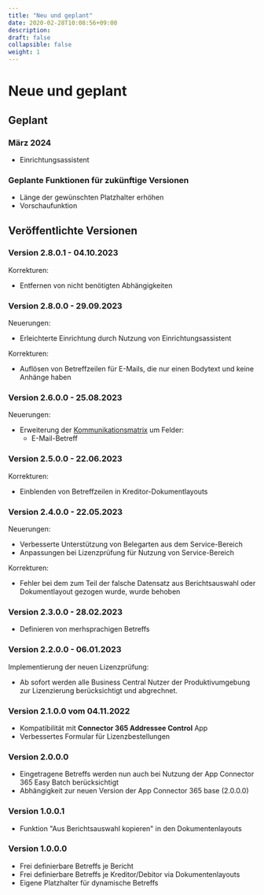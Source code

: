 ```yaml
---
title: "Neu und geplant"
date: 2020-02-28T10:08:56+09:00
description: 
draft: false
collapsible: false
weight: 1
---
```

# Neue und geplant

## Geplant

### März 2024
 - Einrichtungsassistent

### Geplante Funktionen für zukünftige Versionen
- Länge der gewünschten Platzhalter erhöhen
- Vorschaufunktion

## Veröffentlichte Versionen

### Version 2.8.0.1 - 04.10.2023
Korrekturen:
 - Entfernen von nicht benötigten Abhängigkeiten

### Version 2.8.0.0 - 29.09.2023
Neuerungen:
 - Erleichterte Einrichtung durch Nutzung von Einrichtungsassistent

Korrekturen: 
 - Auflösen von Betreffzeilen für E-Mails, die nur einen Bodytext und keine Anhänge haben
 
### Version 2.6.0.0 - 25.08.2023
Neuerungen:
 - Erweiterung der [Kommunikationsmatrix](/de-de/apps/base/first-steps/setup/communication-matrix/) um Felder:
    * E-Mail-Betreff

### Version 2.5.0.0 - 22.06.2023
Korrekturen:
 - Einblenden von Betreffzeilen in Kreditor-Dokumentlayouts

### Version 2.4.0.0 - 22.05.2023
Neuerungen: 
 - Verbesserte Unterstützung von Belegarten aus dem Service-Bereich
 - Anpassungen bei Lizenzprüfung für Nutzung von Service-Bereich 

Korrekturen:
 - Fehler bei dem zum Teil der falsche Datensatz aus Berichtsauswahl oder Dokumentlayout gezogen wurde, wurde behoben

### Version 2.3.0.0 - 28.02.2023
- Definieren von merhsprachigen Betreffs
### Version 2.2.0.0 - 06.01.2023
Implementierung der neuen Lizenzprüfung:
- Ab sofort werden alle Business Central Nutzer der Produktivumgebung zur Lizenzierung berücksichtigt und abgrechnet.

### Version 2.1.0.0 vom 04.11.2022
 - Kompatibilität mit **Connector 365 Addressee Control** App
 - Verbessertes Formular für Lizenzbestellungen

### Version 2.0.0.0
- Eingetragene Betreffs werden nun auch bei Nutzung der App Connector 365 Easy Batch berücksichtigt
- Abhängigkeit zur neuen Version der App Connector 365 base (2.0.0.0)

### Version 1.0.0.1
- Funktion "Aus Berichtsauswahl kopieren" in den Dokumentenlayouts

### Version 1.0.0.0
- Frei definierbare Betreffs je Bericht
- Frei definierbare Betreffs je Kreditor/Debitor via Dokumentenlayouts
- Eigene Platzhalter für dynamische Betreffs

